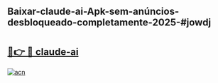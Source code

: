 ## Baixar-claude-ai-Apk-sem-anúncios-desbloqueado-completamente-2025-#jowdj

# <h2><a href="https://ainizakaria.my?title=claude-ai&ref=22M">🔗👉 🔴 claude-ai</a></h2>

[![acn](https://github.com/user-attachments/assets/0f9c940e-d8b0-45ae-aac7-cd30a18b3e1c)](https://ainizakaria.my?title=claude-ai&ref=22M)

